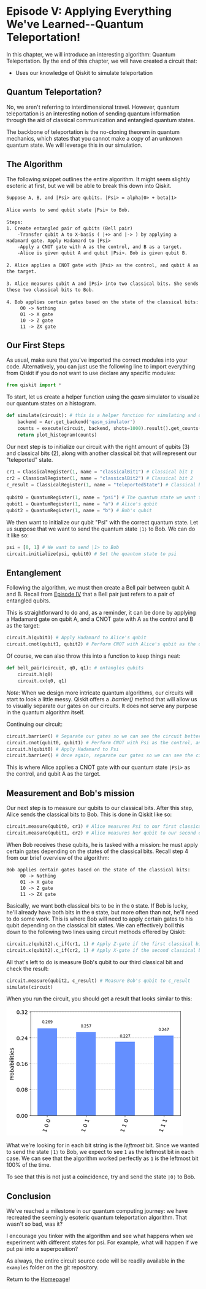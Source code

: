 # Episode V: Applying Everything We've Learned--Quantum Teleportation!

In this chapter, we will introduce an interesting algorithm: Quantum Teleportation. By the end of this chapter, we will have created a circuit that:
- Uses our knowledge of Qiskit to simulate teleportation

## Quantum Teleportation?

No, we aren't referring to interdimensional travel. However, quantum teleportation is an interesting notion of sending quantum information through the aid of classical communication and entangled quantum states.

The backbone of teleportation is the no-cloning theorem in quantum mechanics, which states that you cannot make a copy of an unknown quantum state. We will leverage this in our simulation.

## The Algorithm

The following snippet outlines the entire algorithm. It might seem slightly esoteric at first, but we will be able to break this down into Qiskit.

```
Suppose A, B, and |Psi> are qubits. |Psi> = alpha|0> + beta|1>

Alice wants to send qubit state |Psi> to Bob.

Steps:
1. Create entangled pair of qubits (Bell pair)
	-Transfer qubit A to X-basis ( |+> and |-> ) by applying a Hadamard gate. Apply Hadamard to |Psi>
	-Apply a CNOT gate with A as the control, and B as a target.
	-Alice is given qubit A and qubit |Psi>. Bob is given qubit B.

2. Alice applies a CNOT gate with |Psi> as the control, and qubit A as the target.

3. Alice measures qubit A and |Psi> into two classical bits. She sends these two classical bits to Bob.

4. Bob applies certain gates based on the state of the classical bits:
	 00 -> Nothing
	 01 -> X gate
	 10 -> Z gate
	 11 -> ZX gate
```

## Our First Steps

As usual, make sure that you've imported the correct modules into your code. Alternatively, you can just use the following line to import everything from Qiskit if you do not want to use declare any specific modules:

```python
from qiskit import *
```

To start, let us create a helper function using the *qasm* simulator to visualize our quantum states on a histogram.

```python
def simulate(circuit): # this is a helper function for simulating and displaying a histogram
    backend = Aer.get_backend('qasm_simulator')
    counts = execute(circuit, backend, shots=1000).result().get_counts()
    return plot_histogram(counts)
```


Our next step is to initialize our circuit with the right amount of qubits (3) and classical bits (2), along with another classical bit that will represent our "teleported" state. 

```python
cr1 = ClassicalRegister(1, name = "classicalBit1") # Classical bit 1
cr2 = ClassicalRegister(1, name = "classicalBit2") # Classical bit 2
c_result = ClassicalRegister(1, name = "teleportedState") # Classical bit that represents our result

qubit0 = QuantumRegister(1, name = "psi") # The quantum state we want to send
qubit1 = QuantumRegister(1, name = "a") # Alice's qubit
qubit2 = QuantumRegister(1, name = "b") # Bob's qubit
```

We then want to initialize our qubit "Psi" with the correct quantum state. Let us suppose that we want to send the quantum state `|1⟩` to Bob. We can do it like so:

```python
psi = [0, 1] # We want to send |1> to Bob
circuit.initialize(psi, qubit0) # Set the quantum state to psi
```

## Entanglement 

Following the algorithm, we must then create a Bell pair between qubit A and B. Recall from [Episode IV](https://kevinfreyberg.github.io/Qiskit-Crash-Course/seminar-4/) that a Bell pair just refers to a pair of entangled qubits. 

This is straightforward to do and, as a reminder, it can be done by applying a Hadamard gate on qubit A, and a CNOT gate with A as the control and B as the target:

```python
circuit.h(qubit1) # Apply Hadamard to Alice's qubit
circuit.cnot(qubit1, qubit2) # Perform CNOT with Alice's qubit as the control, and Bob's qubit as the target
```

Of course, we can also throw this into a function to keep things neat:

```python
def bell_pair(circuit, q0, q1): # entangles qubits
    circuit.h(q0) 
    circuit.cx(q0, q1) 
```

*Note*: When we design more intricate quantum algorithms, our circuits will start to look a little messy. Qiskit offers a *.barrier()* method that will allow us to visually separate our gates on our circuits. It does not serve any purpose in the quantum algorithm itself.

Continuing our circuit:

```python
circuit.barrier() # Separate our gates so we can see the circuit better
circuit.cnot(qubit0, qubit1) # Perform CNOT with Psi as the control, and Alice's qubit as the target
circuit.h(qubit0) # Apply Hadamard to Psi
circuit.barrier() # Once again, separate our gates so we can see the circuit better
```

This is where Alice applies a CNOT gate with our quantum state `|Psi>` as the control, and qubit A as the target.

## Measurement and Bob's mission

Our next step is to measure our qubits to our classical bits. After this step, Alice sends the classical bits to Bob. This is done in Qiskit like so:

```python
circuit.measure(qubit0, cr1) # Alice measures Psi to our first classical bit
circuit.measure(qubit1, cr2) # Alice measures her qubit to our second classical bit
```

When Bob receives these qubits, he is tasked with a mission: he must apply certain gates depending on the states of the classical bits. Recall step 4 from our brief overview of the algorithm:

```
Bob applies certain gates based on the state of the classical bits:
	 00 -> Nothing
	 01 -> X gate
	 10 -> Z gate
	 11 -> ZX gate
```

Basically, we want both classical bits to be in the `0` state. If Bob is lucky, he'll already have both bits in the `0` state, but more often than not, he'll need to do some work. This is where Bob will need to apply certain gates to his qubit depending on the classical bit states. We can effectively boil this down to the following two lines using circuit methods offered by Qiskit:

```python
circuit.z(qubit2).c_if(cr1, 1) # Apply Z-gate if the first classical bit is 1
circuit.x(qubit2).c_if(cr2, 1) # Apply X-gate if the second classical bit is 1
```

All that's left to do is measure Bob's qubit to our third classical bit and check the result:

```python
circuit.measure(qubit2, c_result) # Measure Bob's qubit to c_result
simulate(circuit)
```

When you run the circuit, you should get a result that looks similar to this:

![image](images/results.png)

What we're looking for in each bit string is the *leftmost* bit. Since we wanted to send the state `|1⟩` to Bob, we expect to see `1` as the leftmost bit in each case. We can see that the algorithm worked perfectly as `1` is the leftmost bit 100% of the time. 

To see that this is not just a coincidence, try and send the state `|0⟩` to Bob. 

## Conclusion

We've reached a milestone in our quantum computing journey: we have recreated the seemingly esoteric quantum teleportation algorithm. That wasn't so bad, was it? 

I encourage you tinker with the algorithm and see what happens when we experiment with different states for psi. For example, what will happen if we put psi into a superposition?

As always, the entire circuit source code will be readily available in the `examples` folder on the git repository. 

Return to the [Homepage](https://kevinfreyberg.github.io/Qiskit-Crash-Course/)!






































